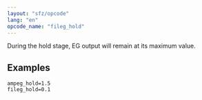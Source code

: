 ```yaml
---
layout: "sfz/opcode"
lang: "en"
opcode_name: "fileg_hold"
---
```

During the hold stage, EG output will remain at its maximum value.

## Examples

```
ampeg_hold=1.5
fileg_hold=0.1
```

